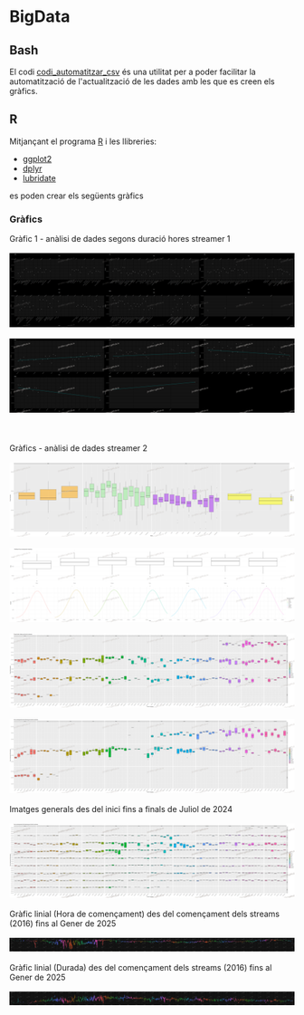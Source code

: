 # BigData

## Bash

El codi [codi_automatitzar_csv](codi_automatitzar_csv.sh) és una utilitat per a poder facilitar la automatització de l'actualització de les dades amb les que es creen els gràfics.

## R

Mitjançant el programa [R](https://www.r-project.org/) i les llibreries:

 * [ggplot2](https://ggplot2.tidyverse.org/)
 * [dplyr](https://dplyr.tidyverse.org/)
 * [lubridate](https://lubridate.tidyverse.org/)

es poden crear els següents gràfics

### Gràfics

Gràfic 1 - anàlisi de dades segons duració hores streamer 1
<br />
<br />
<img src="./pictures/R - Grafic punts entrevites.png" alt="R - Grafic general">
<br />
<br />
<img src="./pictures/R - Grafic punts i regressio linial tertulies The Wild Project.png" alt="R - Regressió linial tertulies">
<br />
<br />
<br />
<br />
Gràfics - anàlisi de dades streamer 2
<br />
<br />
<img src="./pictures/R - Boxplot duracio streams per mes i any.png" alt="R - Gràfic boxplot duracio streams per mes i any">
<br />
<br />
<img src="./pictures/R - Distribucio hores per dies.png" alt="R - Distribucio hores per dies">
<br />
<br />
<img src="./pictures/R - Distribucio hores per dies mesos i anys.png" alt="R - Gràfic de distribucio segons hores per dies mesos i anys">
<br />
<br />
<img src="./pictures/R - Boxplot inici streams per dia i mes.png" alt="R - Gràfic de caixa per a saber la probabilitat de quan comença el stream">
<br />
<br />
Imatges generals des del inici fins a finals de Juliol de 2024
<br />
<br />
<img src="./pictures/R - Boxplot inici streams per dia i mes (2016 - 2024).png" alt="R - Boxplot inici streams per dia i mes (2016 - 2024)">
<br />
<br />
Gràfic linial (Hora de començament) des del començament dels streams (2016) fins al Gener de 2025
<br />
<br />
<img src="./pictures/R - Boxplot linial inici streams per dia i mes (2016 - 2025).png" alt="R - Boxplot linial inici streams per dia i mes (2016 - 2025)">
<br />
<br />
Gràfic linial (Durada) des del començament dels streams (2016) fins al Gener de 2025
<br />
<br />
<img src="./pictures/R - Boxplot linial duracio streams per dia i mes (2016 - 2025).png" alt="R - Boxplot linial duracio streams per dia i mes (2016 - 2025).png">
<br />
<br />
